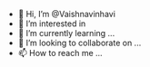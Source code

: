 - 👋 Hi, I’m @Vaishnavinhavi
- 👀 I’m interested in 
- 🌱 I’m currently learning ...
- 💞️ I’m looking to collaborate on ...
- 📫 How to reach me ...

<!---
Vaishnavinhavi/Vaishnavinhavi is a ✨ special ✨ repository because its `README.md` (this file) appears on your GitHub profile.
You can click the Preview link to take a look at your changes.
--->
